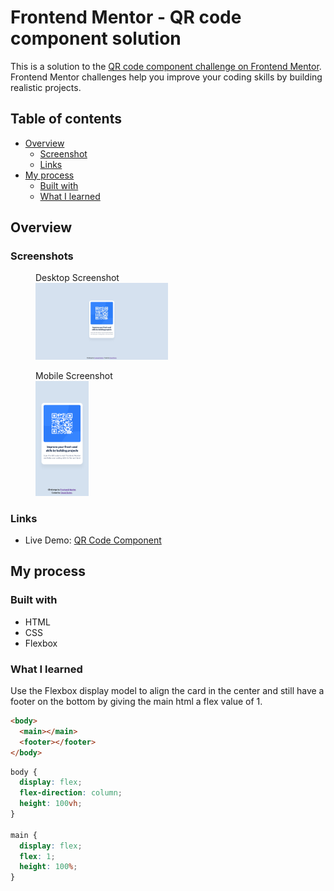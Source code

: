 # Frontend Mentor - QR code component solution

This is a solution to the [QR code component challenge on Frontend Mentor](https://www.frontendmentor.io/challenges/qr-code-component-iux_sIO_H). Frontend Mentor challenges help you improve your coding skills by building realistic projects. 

## Table of contents

- [Overview](#overview)
  - [Screenshot](#screenshot)
  - [Links](#links)
- [My process](#my-process)
  - [Built with](#built-with)
  - [What I learned](#what-i-learned)

## Overview

### Screenshots

<figure>
  <figcaption>Desktop Screenshot</figcaption>
  <img src="./screenshots/desktop_screenshot.jpeg" alt="Mobile Screenshot" width="50%" />
</figure>
<figure>
  <figcaption>Mobile Screenshot</figcaption>
  <img src="./screenshots/mobile_screenshot.png" alt="Mobile Screenshot" width="20%" />
</figure>

### Links

- Live Demo: [QR Code Component](https://dvdgd.github.io/qr-code-component)

## My process

### Built with

- HTML
- CSS
- Flexbox

### What I learned

Use the Flexbox display model to align the card in the center and still have a footer on the bottom by giving the main html a flex value of 1.

```html
<body>
  <main></main>
  <footer></footer>
</body>
```
```css
body {
  display: flex;
  flex-direction: column;
  height: 100vh;
}

main {
  display: flex;
  flex: 1;
  height: 100%;
}
```

